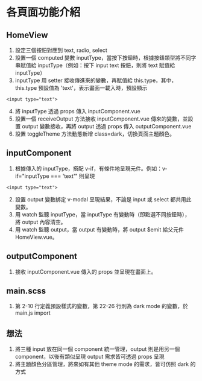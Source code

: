 # 各頁面功能介紹

## HomeView

1. 設定三個按鈕對應到 text, radio, select
2. 設置一個 computed 變數 inputType，當按下按鈕時，根據按鈕類型將不同字串賦值給 inputType（例如：按下 input text 按鈕，則將 text 賦值給 inputType）
3. inputType 用 setter 接收傳進來的變數，再賦值給 this.type，其中，this.type 預設值為 'text'，表示畫面一載入時，預設顯示

```
<input type="text">
```

4. 將 inputType 透過 props 傳入 inputComponent.vue
5. 設置一個 receiveOutput 方法接收 inputComponent.vue 傳來的變數，並設置 output 變數接收，再將 output 透過 props 傳入 outputComponent.vue
6. 設置 toggleTheme 方法動態新增 class=dark，切換頁面主題顏色。

## inputComponent

1. 根據傳入的 inputType，搭配 v-if，有條件地呈現元件。例如：v-if="inputType === 'text'" 則呈現

```
<input type="text">
```

2. 設置 output 變數綁定 v-modal 呈現結果，不論是 input 或 select 都共用此變數。
3. 用 watch 監聽 inputType，當 inputType 有變動時（即點選不同按鈕時）， 將 output 內容清空。
4. 用 watch 監聽 output，當 output 有變動時，將 output $emit 給父元件 HomeView.vue。

## outputComponent

1. 接收 inputComponent.vue 傳入的 props 並呈現在畫面上。

## main.scss

1. 第 2-10 行定義預設樣式的變數，第 22-26 行則為 dark mode 的變數，於 main.js import

## 想法

1. 將三種 input 放在同一個 component 統一管理，output 則是用另一個 component，以後有類似呈現 output 需求皆可透過 props 呈現
2. 將主題顏色分區管理，將來如有其他 theme mode 的需求，皆可仿照 dark 的方式
